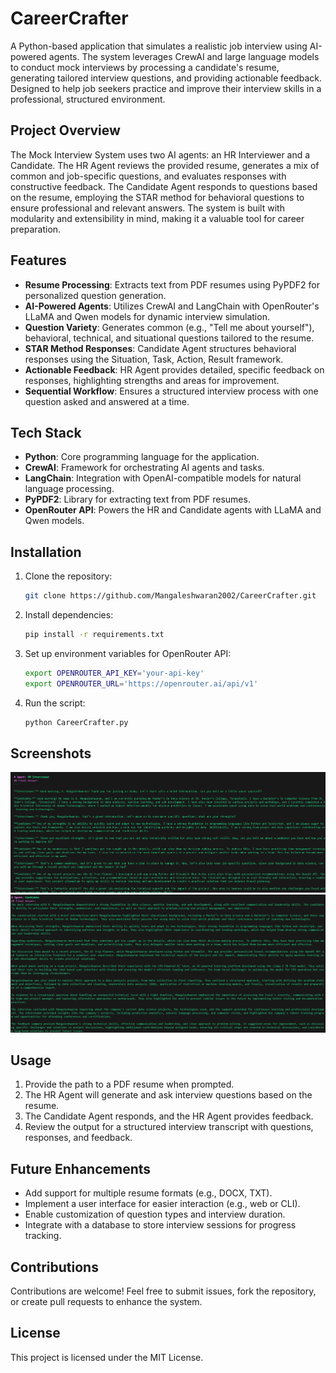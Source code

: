 # **CareerCrafter**

A Python-based application that simulates a realistic job interview using AI-powered agents. The system leverages CrewAI and large language models to conduct mock interviews by processing a candidate's resume, generating tailored interview questions, and providing actionable feedback. Designed to help job seekers practice and improve their interview skills in a professional, structured environment.

## Project Overview

The Mock Interview System uses two AI agents: an HR Interviewer and a Candidate. The HR Agent reviews the provided resume, generates a mix of common and job-specific questions, and evaluates responses with constructive feedback. The Candidate Agent responds to questions based on the resume, employing the STAR method for behavioral questions to ensure professional and relevant answers. The system is built with modularity and extensibility in mind, making it a valuable tool for career preparation.

## Features

- **Resume Processing**: Extracts text from PDF resumes using PyPDF2 for personalized question generation.
- **AI-Powered Agents**: Utilizes CrewAI and LangChain with OpenRouter's LLaMA and Qwen models for dynamic interview simulation.
- **Question Variety**: Generates common (e.g., "Tell me about yourself"), behavioral, technical, and situational questions tailored to the resume.
- **STAR Method Responses**: Candidate Agent structures behavioral responses using the Situation, Task, Action, Result framework.
- **Actionable Feedback**: HR Agent provides detailed, specific feedback on responses, highlighting strengths and areas for improvement.
- **Sequential Workflow**: Ensures a structured interview process with one question asked and answered at a time.

## Tech Stack

- **Python**: Core programming language for the application.
- **CrewAI**: Framework for orchestrating AI agents and tasks.
- **LangChain**: Integration with OpenAI-compatible models for natural language processing.
- **PyPDF2**: Library for extracting text from PDF resumes.
- **OpenRouter API**: Powers the HR and Candidate agents with LLaMA and Qwen models.

## Installation

1. Clone the repository:
   ```bash
   git clone https://github.com/Mangaleshwaran2002/CareerCrafter.git
   ```
2. Install dependencies:
   ```bash
   pip install -r requirements.txt
   ```
3. Set up environment variables for OpenRouter API:
   ```bash
   export OPENROUTER_API_KEY='your-api-key'
   export OPENROUTER_URL='https://openrouter.ai/api/v1'
   ```
4. Run the script:
   ```bash
   python CareerCrafter.py
   ```

## Screenshots
![CareerCrafter-s1](https://raw.githubusercontent.com/Mangaleshwaran2002/CareerCrafter/refs/heads/master/Screenshots/mock_interview_simulator_screenshot_1.png)
![CareerCrafter-s2](https://raw.githubusercontent.com/Mangaleshwaran2002/CareerCrafter/refs/heads/master/Screenshots/mock_interview_simulator_screenshot_2.png)

## Usage

1. Provide the path to a PDF resume when prompted.
2. The HR Agent will generate and ask interview questions based on the resume.
3. The Candidate Agent responds, and the HR Agent provides feedback.
4. Review the output for a structured interview transcript with questions, responses, and feedback.

## Future Enhancements

- Add support for multiple resume formats (e.g., DOCX, TXT).
- Implement a user interface for easier interaction (e.g., web or CLI).
- Enable customization of question types and interview duration.
- Integrate with a database to store interview sessions for progress tracking.

## Contributions

Contributions are welcome! Feel free to submit issues, fork the repository, or create pull requests to enhance the system.

## License

This project is licensed under the MIT License.

